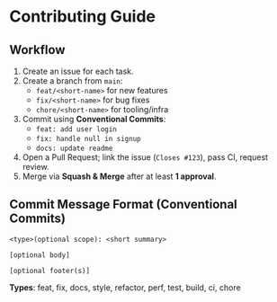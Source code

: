 # Contributing Guide

## Workflow
1. Create an issue for each task.
2. Create a branch from `main`:
   - `feat/<short-name>` for new features
   - `fix/<short-name>` for bug fixes
   - `chore/<short-name>` for tooling/infra
3. Commit using **Conventional Commits**:
   - `feat: add user login`
   - `fix: handle null in signup`
   - `docs: update readme`
4. Open a Pull Request; link the issue (`Closes #123`), pass CI, request review.
5. Merge via **Squash & Merge** after at least **1 approval**.

## Commit Message Format (Conventional Commits)
```
<type>(optional scope): <short summary>

[optional body]

[optional footer(s)]
```
**Types**: feat, fix, docs, style, refactor, perf, test, build, ci, chore